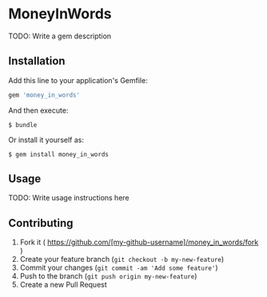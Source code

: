 # MoneyInWords

TODO: Write a gem description

## Installation

Add this line to your application's Gemfile:

```ruby
gem 'money_in_words'
```

And then execute:

    $ bundle

Or install it yourself as:

    $ gem install money_in_words

## Usage

TODO: Write usage instructions here

## Contributing

1. Fork it ( https://github.com/[my-github-username]/money_in_words/fork )
2. Create your feature branch (`git checkout -b my-new-feature`)
3. Commit your changes (`git commit -am 'Add some feature'`)
4. Push to the branch (`git push origin my-new-feature`)
5. Create a new Pull Request
